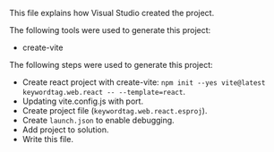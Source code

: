 This file explains how Visual Studio created the project.

The following tools were used to generate this project:
- create-vite

The following steps were used to generate this project:
- Create react project with create-vite: `npm init --yes vite@latest keywordtag.web.react -- --template=react`.
- Updating vite.config.js with port.
- Create project file (`keywordtag.web.react.esproj`).
- Create `launch.json` to enable debugging.
- Add project to solution.
- Write this file.
